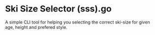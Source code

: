 # Ski Size Selector (sss).go
A simple CLI tool for helping you selecting the correct ski-size for given age, height and prefered style.